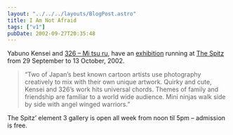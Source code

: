 ```yaml
---
layout: "../../../layouts/BlogPost.astro"
title: I Am Not Afraid
tags: ["v1"]
pubDate: 2002-09-27T20:35:48
---
```


Yabuno Kensei and [326 &#8211; Mi tsu ru][1], have an [exhibition][2] running at [The Spitz][3] from 29 September to 13 October, 2002.

> &#8220;Two of Japan&#8217;s best known cartoon artists use photography creatively to mix with their own unique artwork. Quirky and cute, Kensei and 326&#8217;s work hits universal chords. Themes of family and friendship are familiar to a world wide audience. Mini ninjas walk side by side with angel winged warriors.&#8221;

The Spitz&#8217; element 3 gallery is open all week from noon til 5pm &#8211; admission is free.

[1]: http://www.326.channel.or.jp/ "326 - Mi tsu ru (in Japanese)"
[2]: http://anglepoised.com/photos/dan2002/dan_0016 "anglepoised: Yabuno Kensei/326 - Mi tsu ru poster (taken at The Spitz)"
[3]: http://www.spitz.co.uk/
